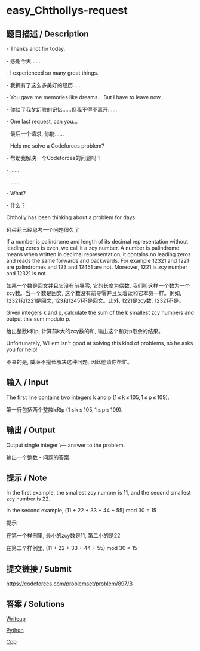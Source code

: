 # easy_Chthollys-request
## 题目描述 / Description

\- Thanks a lot for today.

\- 感谢今天......

\- I experienced so many great things.

\- 我拥有了这么多美好的经历......

\- You gave me memories like dreams... But I have to leave now...

\- 你给了我梦幻般的记忆......但我不得不离开......

\- One last request, can you...

\- 最后一个请求, 你能......

\- Help me solve a Codeforces problem?

\- 帮助我解决一个Codeforces的问题吗？

\- ......

\- ......

\- What?

\- 什么？

Chtholly has been thinking about a problem for days:

珂朵莉已经思考一个问题很久了

If a number is palindrome and length of its decimal representation without leading zeros is even, we call it a zcy number. A number is palindrome means when written in decimal representation, it contains no leading zeros and reads the same forwards and backwards. For example 12321 and 1221 are palindromes and 123 and 12451 are not. Moreover, 1221 is zcy number and 12321 is not.

如果一个数是回文并且它没有前导零, 它的长度为偶数, 我们叫这样一个数为一个zcy数。当一个数是回文, 这个数没有前导零并且反着读和它本身一样。例如, 12321和1221是回文, 123和12451不是回文。此外, 1221是zcy数, 12321不是。

Given integers k and p, calculate the sum of the k smallest zcy numbers and output this sum modulo p.

给出整数k和p, 计算前k大的zcy数的和, 输出这个和对p取余的结果。

Unfortunately, Willem isn't good at solving this kind of problems, so he asks you for help!

不幸的是, 威廉不擅长解决这种问题, 因此他请你帮忙。

## 输入 / Input

The first line contains two integers k and p (1 ≤ k ≤ 105, 1 ≤ p ≤ 109).

第一行包括两个整数k和p (1 ≤ k ≤ 105, 1 ≤ p ≤ 109).

## 输出 / Output

Output single integer \— answer to the problem.

输出一个整数 \- 问题的答案.

## 提示 / Note
In the first example, the smallest zcy number is 11, and the second smallest zcy number is 22.

In the second example, (11 + 22 + 33 + 44 + 55) mod 30 = 15

提示

在第一个样例里, 最小的zcy数是11, 第二小的是22

在第二个样例里, (11 + 22 + 33 + 44 + 55) mod 30 = 15

## 提交链接 / Submit 
https://codeforces.com/problemset/problem/897/B

## 答案 / Solutions
[Writeup](https://github.com/SIST-Manual/easy_Chthollys-request/blob/master/writeup.cpp)

[Python](https://github.com/SIST-Manual/easy_Chthollys-request/blob/master/solve.py)

[Cpp](https://github.com/SIST-Manual/easy_Chthollys-request/blob/master/solve.cpp)
